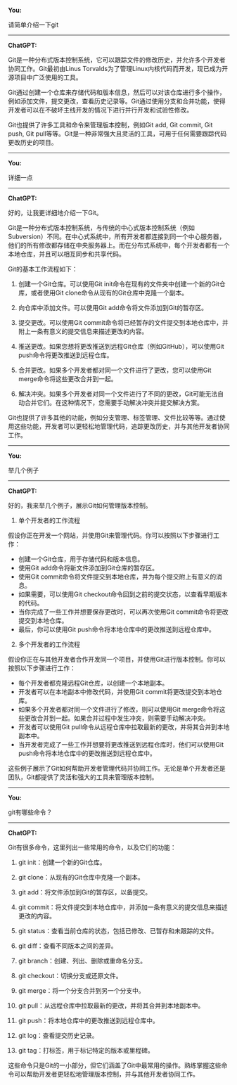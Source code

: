 **You:**

请简单介绍一下git

* * *

**ChatGPT:**

Git是一种分布式版本控制系统，它可以跟踪文件的修改历史，并允许多个开发者协同工作。Git最初由Linus Torvalds为了管理Linux内核代码而开发，现已成为开源项目中广泛使用的工具。

Git通过创建一个仓库来存储代码和版本信息，然后可以对该仓库进行多个操作，例如添加文件，提交更改，查看历史记录等。Git通过使用分支和合并功能，使得开发者可以在不破坏主线开发的情况下进行并行开发和试验性修改。

Git也提供了许多工具和命令来管理版本控制，例如Git add, Git commit, Git push, Git pull等等。Git是一种非常强大且灵活的工具，可用于任何需要跟踪代码更改历史的项目。

* * *

**You:**

详细一点

* * *

**ChatGPT:**

好的，让我更详细地介绍一下Git。

Git是一种分布式版本控制系统，与传统的中心式版本控制系统（例如Subversion）不同。在中心式系统中，所有开发者都连接到同一个中心服务器，他们的所有修改都存储在中央服务器上。而在分布式系统中，每个开发者都有一个本地仓库，并且可以相互同步和共享代码。

Git的基本工作流程如下：

1.  创建一个Git仓库。可以使用Git init命令在现有的文件夹中创建一个新的Git仓库，或者使用Git clone命令从现有的Git仓库中克隆一个副本。
    
2.  向仓库中添加文件。可以使用Git add命令将文件添加到Git的暂存区。
    
3.  提交更改。可以使用Git commit命令将已经暂存的文件提交到本地仓库中，并附上一条有意义的提交信息来描述更改的内容。
    
4.  推送更改。如果您想将更改推送到远程Git仓库（例如GitHub），可以使用Git push命令将更改推送到远程仓库。
    
5.  合并更改。如果多个开发者都对同一个文件进行了更改，您可以使用Git merge命令将这些更改合并到一起。
    
6.  解决冲突。如果多个开发者对同一个文件进行了不同的更改，Git可能无法自动合并它们。在这种情况下，您需要手动解决冲突并提交解决方案。
    

Git也提供了许多其他的功能，例如分支管理、标签管理、文件比较等等。通过使用这些功能，开发者可以更轻松地管理代码，追踪更改历史，并与其他开发者协同工作。

* * *

**You:**

举几个例子

* * *

**ChatGPT:**

好的，我来举几个例子，展示Git如何管理版本控制。

1.  单个开发者的工作流程

假设你正在开发一个网站，并使用Git来管理代码。你可以按照以下步骤进行工作：

*   创建一个Git仓库，用于存储代码和版本信息。
*   使用Git add命令将新文件添加到Git仓库的暂存区。
*   使用Git commit命令将文件提交到本地仓库，并为每个提交附上有意义的消息。
*   如果需要，可以使用Git checkout命令回到之前的提交状态，以查看早期版本的代码。
*   当你完成了一些工作并想要保存更改时，可以再次使用Git commit命令将更改提交到本地仓库。
*   最后，你可以使用Git push命令将本地仓库中的更改推送到远程仓库中。

2.  多个开发者的工作流程

假设你正在与其他开发者合作开发同一个项目，并使用Git进行版本控制。你可以按照以下步骤进行工作：

*   每个开发者都克隆远程Git仓库，以创建一个本地副本。
*   开发者可以在本地副本中修改代码，并使用Git commit将更改提交到本地仓库。
*   如果多个开发者都对同一个文件进行了修改，则可以使用Git merge命令将这些更改合并到一起。如果合并过程中发生冲突，则需要手动解决冲突。
*   开发者可以使用Git pull命令从远程仓库中拉取最新的更改，并将其合并到本地副本中。
*   当开发者完成了一些工作并想要将更改推送到远程仓库时，他们可以使用Git push命令将本地仓库中的更改推送到远程仓库中。

这些例子展示了Git如何帮助开发者管理代码并协同工作。无论是单个开发者还是团队，Git都提供了灵活和强大的工具来管理版本控制。

* * *

**You:**

git有哪些命令？

* * *

**ChatGPT:**

Git有很多命令，这里列出一些常用的命令，以及它们的功能：

1.  git init：创建一个新的Git仓库。
    
2.  git clone：从现有的Git仓库中克隆一个副本。
    
3.  git add：将文件添加到Git的暂存区，以备提交。
    
4.  git commit：将文件提交到本地仓库中，并添加一条有意义的提交信息来描述更改的内容。
    
5.  git status：查看当前仓库的状态，包括已修改、已暂存和未跟踪的文件。
    
6.  git diff：查看不同版本之间的差异。
    
7.  git branch：创建、列出、删除或重命名分支。
    
8.  git checkout：切换分支或还原文件。
    
9.  git merge：将一个分支合并到另一个分支中。
    
10.  git pull：从远程仓库中拉取最新的更改，并将其合并到本地副本中。
    
11.  git push：将本地仓库中的更改推送到远程仓库中。
    
12.  git log：查看提交历史记录。
    
13.  git tag：打标签，用于标记特定的版本或里程碑。
    

这些命令只是Git的一小部分，但它们涵盖了Git中最常用的操作。熟练掌握这些命令可以帮助开发者更轻松地管理版本控制，并与其他开发者协同工作。